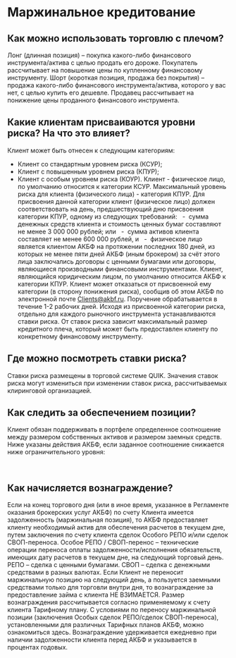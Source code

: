 # Маржинальное кредитование
## Как можно использовать торговлю с плечом?
Лонг (длинная позиция) – покупка какого-либо финансового инструмента/актива с целью продать его дороже.
Покупатель рассчитывает на повышение цены по купленному финансовому инструменту.
Шорт (короткая позиция, продажа без покрытия) – продажа какого-либо финансового инструмента/актива, которого у вас нет, с целью купить его дешевле.
Продавец рассчитывает на понижение цены проданного финансового инструмента.
 
## Какие клиентам присваиваются уровни риска? На что это влияет?
Клиент может быть отнесен к следующим категориям:
- Клиент со стандартным уровнем риска (КСУР);
- Клиент с повышенным уровнем риска (КПУР);
- Клиент с особым уровнем риска (КОУР).
Клиент - физическое лицо, по умолчанию относится к категории КСУР.
Максимальный уровень риска для клиента (физического лица) - категория КПУР. Для присвоения данной категории клиент (физическое лицо) должен соответствовать на день, предшествующий дню присвоения категории КПУР, одному из следующих требований:
  -  сумма денежных средств клиента и стоимость ценных бумаг составляют не менее 3 000 000 рублей; или
  -  сумма активов клиента составляет не менее 600 000 рублей, и
  -  физическое лицо является клиентом АКБФ на протяжении последних 180 дней, из которых не менее пяти дней АКБФ (иным брокером) за счёт этого лица заключались договоры с ценными бумагами или договоры, являющиеся производными финансовыми инструментами.
Клиент, являющийся юридическим лицом, по умолчанию относится АКБФ к категории КПУР.
Клиент может отказаться от присвоенной ему категории (в сторону понижения риска), сообщив об этом АКБФ по электронной почте Clients@akbf.ru. Поручение обрабатывается в течение 1-2 рабочих дней.
Исходя из присвоенной категории риска, отдельно для каждого рыночного инструмента устанавливаются ставки риска. От ставок риска зависит максимальный размер кредитного плеча, который может быть предоставлен клиенту по конкретному финансовому инструменту.
 
## Где можно посмотреть ставки риска?
Ставки риска размещены в торговой системе QUIK.
Значения ставок риска могут измениться при изменении ставок риска, рассчитываемых клиринговой организацией.
## Как следить за обеспечением позиции?
Клиент обязан поддерживать в портфеле определенное соотношение между размером собственных активов и размером заемных средств.
Ниже указаны действия АКБФ, если заданное соотношение снижается ниже ограничительного уровня:

 
## Как начисляется вознаграждение?
Если на конец торгового дня (или в иное время, указанное в Регламенте оказания брокерских услуг АКБФ) по счету Клиента имеется задолженность (маржинальная позиция), то АКБФ предоставляет клиенту необходимый актив для обеспечения расчетов в текущем дне, путем заключения по счету клиента сделок Особого РЕПО и/или сделок СВОП-переноса.
Особое РЕПО / СВОП-перенос – технические операции переноса оплаты задолженности/исполнения обязательств, имеющих дату расчетов в текущем дне, на следующий торговый день.
РЕПО – сделка с ценными бумагами.
СВОП – сделка с денежными средствами в разных валютах.
Если Клиент не переносит маржинальную позицию на следующий день, а пользуется заемными средствами только для торговли внутри дня, то вознаграждение за предоставление займа с клиента НЕ ВЗИМАЕТСЯ.
Размер вознаграждения рассчитывается согласно применяемому к счету клиента Тарифному плану. С условиями по переносу маржинальной позиции (заключения Особых сделок РЕПО/сделок СВОП-переноса), установленными для различных Тарифных планов АКБФ, можно ознакомиться здесь.
Вознаграждение удерживается ежедневно при наличии задолженности клиента перед АКБФ и указывается в процентах годовых. 
